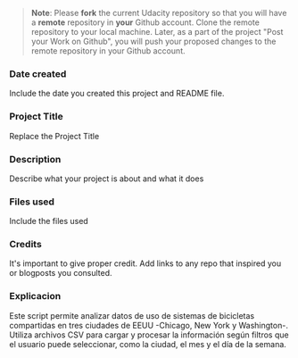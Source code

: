>**Note**: Please **fork** the current Udacity repository so that you will have a **remote** repository in **your** Github account. Clone the remote repository to your local machine. Later, as a part of the project "Post your Work on Github", you will push your proposed changes to the remote repository in your Github account.

### Date created
Include the date you created this project and README file.

### Project Title
Replace the Project Title

### Description
Describe what your project is about and what it does

### Files used
Include the files used

### Credits
It's important to give proper credit. Add links to any repo that inspired you or blogposts you consulted.

### Explicacion
Este script permite analizar datos de uso de sistemas de bicicletas compartidas en tres ciudades de EEUU -Chicago, New York y Washington-. Utiliza archivos CSV para cargar y procesar la información según filtros que el usuario puede seleccionar, como la ciudad, el mes y el día de la semana.